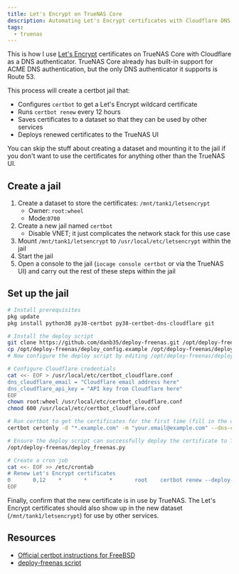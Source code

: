 ```yaml
---
title: Let's Encrypt on TrueNAS Core
description: Automating Let's Encrypt certificates with Cloudflare DNS authentication
tags:
  - truenas
---
```


This is how I use [Let's Encrypt](https://letsencrypt.org/) certificates on TrueNAS Core with Cloudflare as a DNS authenticator. TrueNAS Core already has built-in support for ACME DNS authentication, but the only DNS authenticator it supports is Route 53.

This process will create a certbot jail that:

- Configures `certbot` to get a Let's Encrypt wildcard certificate
- Runs `certbot renew` every 12 hours
- Saves certificates to a dataset so that they can be used by other services
- Deploys renewed certificates to the TrueNAS UI

You can skip the stuff about creating a dataset and mounting it to the jail if you don't want to use the certificates for anything other than the TrueNAS UI.

## Create a jail

1. Create a dataset to store the certificates: `/mnt/tank1/letsencrypt`
    - Owner: `root:wheel`
    - Mode:`0700`
2. Create a new jail named `certbot`
    - Disable VNET; it just complicates the network stack for this use case
3. Mount `/mnt/tank1/letsencrypt` to `/usr/local/etc/letsencrypt` within the jail
4. Start the jail
5. Open a console to the jail (`iocage console certbot` or via the TrueNAS UI) and carry out the rest of these steps within the jail

## Set up the jail

```bash
# Install prerequisites
pkg update
pkg install python38 py38-certbot py38-certbot-dns-cloudflare git

# Install the deploy script
git clone https://github.com/danb35/deploy-freenas.git /opt/deploy-freenas
cp /opt/deploy-freenas/deploy_config.example /opt/deploy-freenas/deploy_config
# Now configure the deploy script by editing /opt/deploy-freenas/deploy_config

# Configure Cloudflare credentials
cat <<- EOF > /usr/local/etc/certbot_cloudflare.conf
dns_cloudflare_email = "Cloudflare email address here"
dns_cloudflare_api_key = "API key from Cloudflare here"
EOF
chown root:wheel /usr/local/etc/certbot_cloudflare.conf
chmod 600 /usr/local/etc/certbot_cloudflare.conf

# Run certbot to get the certificates for the first time (fill in the domain and email address)
certbot certonly -d "*.example.com" -m "your.email@example.com" --dns-cloudflare --dns-cloudflare-credentials /usr/local/etc/certbot_cloudflare.conf --preferred-challenges dns-01

# Ensure the deploy script can successfully deploy the certificate to TrueNAS Core
/opt/deploy-freenas/deploy_freenas.py

# Create a cron job
cat <<- EOF >> /etc/crontab
# Renew Let's Encrypt certificates
0       0,12    *       *       *       root    certbot renew --deploy-hook /opt/deploy-freenas/deploy_freenas.py
EOF
```

Finally, confirm that the new certificate is in use by TrueNAS. The Let's Encrypt certificates should also show up in the new dataset (`/mnt/tank1/letsencrypt`) for use by other services.

## Resources

* [Official certbot instructions for FreeBSD](https://certbot.eff.org/instructions?ws=webproduct&os=freebsd)
* [deploy-freenas script](https://github.com/danb35/deploy-freenas)

